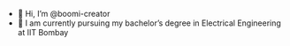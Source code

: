 - 👋 Hi, I’m @boomi-creator
- 🌱 I am currently pursuing my bachelor’s degree in Electrical Engineering at IIT Bombay




